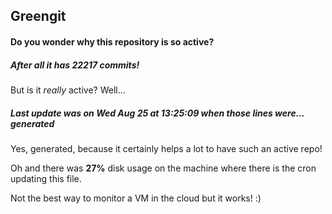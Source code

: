 ## Greengit

#### Do you wonder why this repository is so active?

##### After all it has 22217 commits!

But is it *really* active? Well...

##### Last update was on Wed Aug 25 at 13:25:09 when those lines were... generated

Yes, generated, because it certainly helps a lot to have such an active repo!

Oh and there was **27%** disk usage on the machine
where there is the cron updating this file.

Not the best way to monitor a VM in the cloud but it works! :)
